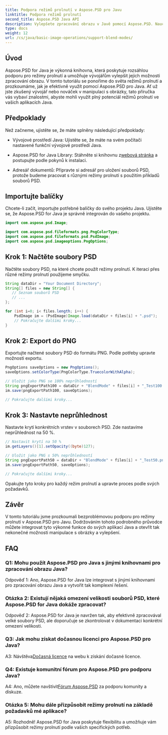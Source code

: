 ```yaml
---
title: Podpora režimů prolnutí v Aspose.PSD pro Javu
linktitle: Podpora režimů prolnutí
second_title: Aspose.PSD Java API
description: Vylepšete zpracování obrazu v Javě pomocí Aspose.PSD. Naučte se využívat režimy prolnutí pro úžasné efekty.
type: docs
weight: 12
url: /cs/java/basic-image-operations/support-blend-modes/
---
```

## Úvod

Aspose.PSD for Java je výkonná knihovna, která poskytuje rozsáhlou podporu pro režimy prolnutí a umožňuje vývojářům vylepšit jejich možnosti zpracování obrazu. V tomto tutoriálu se ponoříme do světa režimů prolnutí a prozkoumáme, jak je efektivně využít pomocí Aspose.PSD pro Java. Ať už jste zkušený vývojář nebo nováček v manipulaci s obrázky, tato příručka vás vybaví znalostmi, abyste mohli využít plný potenciál režimů prolnutí ve vašich aplikacích Java.

## Předpoklady

Než začneme, ujistěte se, že máte splněny následující předpoklady:

- Vývojové prostředí Java: Ujistěte se, že máte na svém počítači nastavené funkční vývojové prostředí Java.

-  Aspose.PSD for Java Library: Stáhněte si knihovnu z[webová stránka](https://releases.aspose.com/psd/java/) a postupujte podle pokynů k instalaci.

- Adresář dokumentů: Připravte si adresář pro uložení souborů PSD, protože budeme pracovat s různými režimy prolnutí s použitím příkladů souborů PSD.

## Importujte balíčky

Chcete-li začít, importujte potřebné balíčky do svého projektu Java. Ujistěte se, že Aspose.PSD for Java je správně integrován do vašeho projektu.

```java
import com.aspose.psd.Image;

import com.aspose.psd.fileformats.png.PngColorType;
import com.aspose.psd.fileformats.psd.PsdImage;
import com.aspose.psd.imageoptions.PngOptions;
```

## Krok 1: Načtěte soubory PSD

Načtěte soubory PSD, na které chcete použít režimy prolnutí. K iteraci přes různé režimy prolnutí použijeme smyčku.

```java
String dataDir = "Your Document Directory";
String[] files = new String[] {
   // Seznam souborů PSD
   // ...
};

for (int i=0; i< files.length; i++) {
    PsdImage im = (PsdImage)Image.load(dataDir + files[i] + ".psd");
    // Pokračujte dalšími kroky...
}
```

## Krok 2: Export do PNG

Exportujte načtené soubory PSD do formátu PNG. Podle potřeby upravte možnosti exportu.

```java
PngOptions saveOptions = new PngOptions();
saveOptions.setColorType(PngColorType.TruecolorWithAlpha);

// Uložit jako PNG se 100% neprůhledností
String pngExportPath100 = dataDir + "BlendMode" + files[i] + "_Test100.png";
im.save(pngExportPath100, saveOptions);

// Pokračujte dalšími kroky...
```

## Krok 3: Nastavte neprůhlednost

Nastavte krytí konkrétních vrstev v souborech PSD. Zde nastavíme neprůhlednost na 50 %.

```java
// Nastavit krytí na 50 %
im.getLayers()[1].setOpacity((byte)127);

// Uložit jako PNG s 50% neprůhledností
String pngExportPath50 = dataDir + "BlendMode" + files[i] + "_Test50.png";
im.save(pngExportPath50, saveOptions);

// Pokračujte dalšími kroky...
```

Opakujte tyto kroky pro každý režim prolnutí a upravte proces podle svých požadavků.

## Závěr

V tomto tutoriálu jsme prozkoumali bezproblémovou podporu pro režimy prolnutí v Aspose.PSD pro Javu. Dodržováním tohoto podrobného průvodce můžete integrovat tyto výkonné funkce do svých aplikací Java a otevřít tak nekonečné možnosti manipulace s obrázky a vylepšení.

## FAQ

### Q1: Mohu použít Aspose.PSD pro Java s jinými knihovnami pro zpracování obrazu Java?

Odpověď 1: Ano, Aspose.PSD for Java lze integrovat s jinými knihovnami pro zpracování obrazu Java a vytvořit tak komplexní řešení.

### Otázka 2: Existují nějaká omezení velikosti souborů PSD, které Aspose.PSD for Java dokáže zpracovat?

Odpověď 2: Aspose.PSD for Java je navržen tak, aby efektivně zpracovával velké soubory PSD, ale doporučuje se zkontrolovat v dokumentaci konkrétní omezení velikosti.

### Q3: Jak mohu získat dočasnou licenci pro Aspose.PSD pro Java?

 A3: Návštěva[Dočasná licence](https://purchase.aspose.com/temporary-license/) na webu k získání dočasné licence.

### Q4: Existuje komunitní fórum pro Aspose.PSD pro podporu Java?

 A4: Ano, můžete navštívit[Fórum Aspose.PSD](https://forum.aspose.com/c/psd/34) za podporu komunity a diskuze.

### Otázka 5: Mohu dále přizpůsobit režimy prolnutí na základě požadavků mé aplikace?

A5: Rozhodně! Aspose.PSD for Java poskytuje flexibilitu a umožňuje vám přizpůsobit režimy prolnutí podle vašich specifických potřeb.